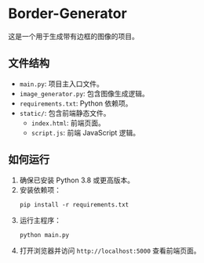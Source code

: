 # Border-Generator

这是一个用于生成带有边框的图像的项目。

## 文件结构

- `main.py`: 项目主入口文件。
- `image_generator.py`: 包含图像生成逻辑。
- `requirements.txt`: Python 依赖项。
- `static/`: 包含前端静态文件。
  - `index.html`: 前端页面。
  - `script.js`: 前端 JavaScript 逻辑。

## 如何运行

1. 确保已安装 Python 3.8 或更高版本。
2. 安装依赖项：
   ```
   pip install -r requirements.txt
   ```
3. 运行主程序：
   ```
   python main.py
   ```
4. 打开浏览器并访问 `http://localhost:5000` 查看前端页面。
